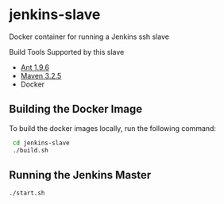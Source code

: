 # jenkins-slave
Docker container for running a Jenkins ssh slave

 Build Tools Supported by this slave
 * [Ant 1.9.6](http://ant.apache.org/)
 * [Maven 3.2.5](http://maven.apache.org/)
 * Docker
 
## Building the Docker Image
To build the docker images locally, run the following command:

```bash
 cd jenkins-slave
 ./build.sh
```

## Running the Jenkins Master

```bash
./start.sh
```

